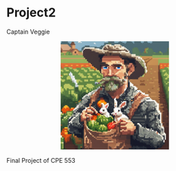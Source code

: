 # Project2
Captain Veggie
<div align="center">
    <img src="./Cover.png" alt="cover" style="width: 50%;">
</div>


Final Project of CPE 553
